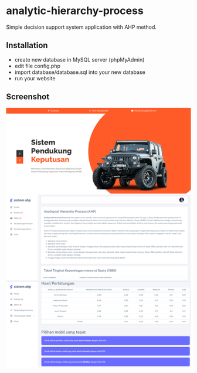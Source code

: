 # analytic-hierarchy-process
Simple decision support system application with AHP method.

## Installation
- create new database in MySQL server (phpMyAdmin)
- edit file config.php
- import database/database.sql into your new database
- run your website

## Screenshot

<img src="home/images/SS-1.PNG" alt="Halaman Front End" style="width: 200;"/>

<img src="home/images/SS-2.PNG" alt="Home" style="width: 200;"/>

<img src="home/images/SS-3.PNG" alt="Hasil Perhitungan" style="width: 200;"/>
